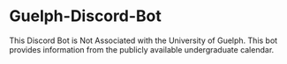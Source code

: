 # Guelph-Discord-Bot
This Discord Bot is Not Associated with the University of Guelph. This bot provides information from the publicly available undergraduate calendar.
